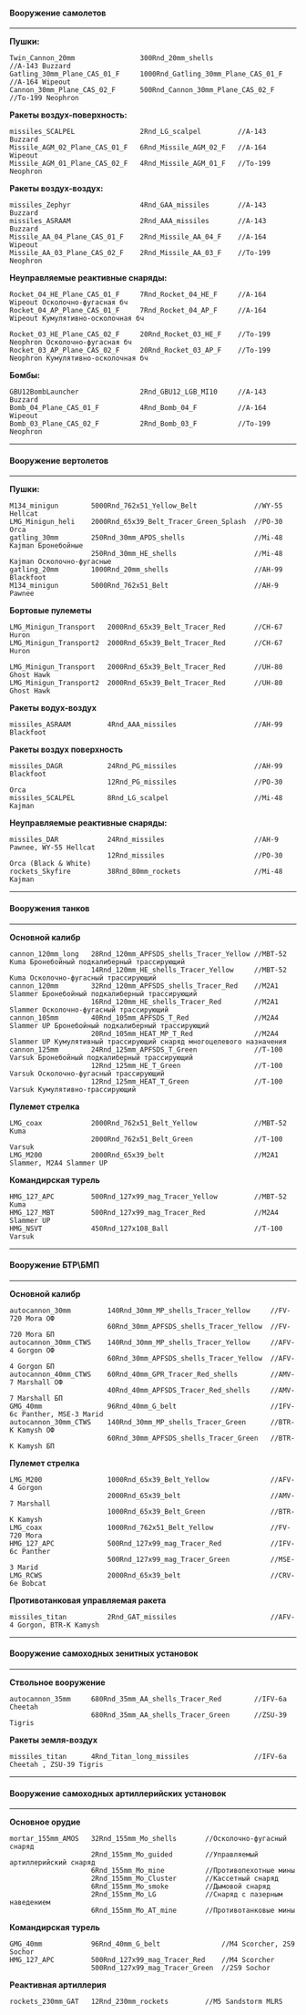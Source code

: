 #### **Вооружение самолетов**
***
**Пушки:**
```
Twin_Cannon_20mm	 			300Rnd_20mm_shells					//A-143 Buzzard
Gatling_30mm_Plane_CAS_01_F		1000Rnd_Gatling_30mm_Plane_CAS_01_F	//A-164 Wipeout
Cannon_30mm_Plane_CAS_02_F		500Rnd_Cannon_30mm_Plane_CAS_02_F	//To-199 Neophron
```
**Ракеты воздух-поверхность:**
```
missiles_SCALPEL				2Rnd_LG_scalpel			//A-143 Buzzard
Missile_AGM_02_Plane_CAS_01_F	6Rnd_Missile_AGM_02_F	//A-164 Wipeout
Missile_AGM_01_Plane_CAS_02_F	4Rnd_Missile_AGM_01_F	//To-199 Neophron
```
**Ракеты воздух-воздух:**
```
missiles_Zephyr					4Rnd_GAA_missiles		//A-143 Buzzard
missiles_ASRAAM					2Rnd_AAA_missiles		//A-143 Buzzard
Missile_AA_04_Plane_CAS_01_F	2Rnd_Missile_AA_04_F	//A-164 Wipeout
Missile_AA_03_Plane_CAS_02_F	2Rnd_Missile_AA_03_F	//To-199 Neophron
```
**Неуправляемые реактивные снаряды:**
```
Rocket_04_HE_Plane_CAS_01_F		7Rnd_Rocket_04_HE_F		//A-164 Wipeout Осколочно-фугасная бч	
Rocket_04_AP_Plane_CAS_01_F		7Rnd_Rocket_04_AP_F		//A-164 Wipeout Кумулятивно-осколочная бч

Rocket_03_HE_Plane_CAS_02_F		20Rnd_Rocket_03_HE_F	//To-199 Neophron Осколочно-фугасная бч	
Rocket_03_AP_Plane_CAS_02_F		20Rnd_Rocket_03_AP_F	//To-199 Neophron Кумулятивно-осколочная бч
```
**Бомбы:**
```
GBU12BombLauncher				2Rnd_GBU12_LGB_MI10		//A-143 Buzzard
Bomb_04_Plane_CAS_01_F			4Rnd_Bomb_04_F			//A-164 Wipeout
Bomb_03_Plane_CAS_02_F			2Rnd_Bomb_03_F			//To-199 Neophron
```
***
#### **Вооружение вертолетов**
***
**Пушки:**
```
M134_minigun		5000Rnd_762x51_Yellow_Belt				//WY-55 Hellcat
LMG_Minigun_heli	2000Rnd_65x39_Belt_Tracer_Green_Splash	//PO-30 Orca
gatling_30mm		250Rnd_30mm_APDS_shells					//Mi-48 Kajman Бронебойные
					250Rnd_30mm_HE_shells					//Mi-48 Kajman Осколочно-фугасные
gatling_20mm		1000Rnd_20mm_shells						//AH-99 Blackfoot
M134_minigun		5000Rnd_762x51_Belt 					//AH-9 Pawnee
```
**Бортовые пулеметы**
```
LMG_Minigun_Transport 	2000Rnd_65x39_Belt_Tracer_Red		//CH-67 Huron
LMG_Minigun_Transport2	2000Rnd_65x39_Belt_Tracer_Red		//CH-67 Huron

LMG_Minigun_Transport	2000Rnd_65x39_Belt_Tracer_Red		//UH-80 Ghost Hawk
LMG_Minigun_Transport2	2000Rnd_65x39_Belt_Tracer_Red		//UH-80 Ghost Hawk
```
**Ракеты водух-воздух**
```
missiles_ASRAAM			4Rnd_AAA_missiles					//AH-99 Blackfoot
```
**Ракеты воздух поверхность**
```
missiles_DAGR			24Rnd_PG_missiles					//AH-99 Blackfoot
						12Rnd_PG_missiles					//PO-30 Orca 
missiles_SCALPEL		8Rnd_LG_scalpel						//Mi-48 Kajman
```
**Неуправляемые реактивные снаряды:**
```
missiles_DAR			24Rnd_missiles						//AH-9 Pawnee, WY-55 Hellcat
						12Rnd_missiles 						//PO-30 Orca (Black & White)
rockets_Skyfire			38Rnd_80mm_rockets					//Mi-48 Kajman
```
***
#### **Вооружения танков**
***
**Основной калибр**
```
cannon_120mm_long	28Rnd_120mm_APFSDS_shells_Tracer_Yellow	//MBT-52 Kuma Бронебойный подкалиберный трассирующий
					14Rnd_120mm_HE_shells_Tracer_Yellow		//MBT-52 Kuma Осколочно-фугасный трассирующий
cannon_120mm 		32Rnd_120mm_APFSDS_shells_Tracer_Red	//M2A1 Slammer Бронебойный подкалиберный трассирующий
					16Rnd_120mm_HE_shells_Tracer_Red		//M2A1 Slammer Осколочно-фугасный трассирующий
cannon_105mm		40Rnd_105mm_APFSDS_T_Red				//M2A4 Slammer UP Бронебойный подкалиберный трассирующий
					20Rnd_105mm_HEAT_MP_T_Red				//M2A4 Slammer UP Кумулятивный трассирующий снаряд многоцелевого назначения 
cannon_125mm		24Rnd_125mm_APFSDS_T_Green				//T-100 Varsuk Бронебойный подкалиберный трассирующий
					12Rnd_125mm_HE_T_Green					//T-100 Varsuk Осколочно-фугасный трассирующий
					12Rnd_125mm_HEAT_T_Green				//T-100 Varsuk Кумулятивно-трассирующий
```
**Пулемет стрелка**
```
LMG_coax			2000Rnd_762x51_Belt_Yellow				//MBT-52 Kuma
					2000Rnd_762x51_Belt_Green				//T-100 Varsuk
LMG_M200			2000Rnd_65x39_belt 						//M2A1 Slammer, M2A4 Slammer UP
```
**Командирская турель**
```
HMG_127_APC			500Rnd_127x99_mag_Tracer_Yellow			//MBT-52 Kuma
HMG_127_MBT			500Rnd_127x99_mag_Tracer_Red			//M2A4 Slammer UP
HMG_NSVT			450Rnd_127x108_Ball						//T-100 Varsuk
```
***
#### **Вооружение БТР\БМП**
***
**Основной калибр**
```
autocannon_30mm			140Rnd_30mm_MP_shells_Tracer_Yellow		//FV-720 Mora ОФ
						60Rnd_30mm_APFSDS_shells_Tracer_Yellow	//FV-720 Mora БП
autocannon_30mm_CTWS	140Rnd_30mm_MP_shells_Tracer_Yellow		//AFV-4 Gorgon ОФ
						60Rnd_30mm_APFSDS_shells_Tracer_Yellow	//AFV-4 Gorgon БП
autocannon_40mm_CTWS	60Rnd_40mm_GPR_Tracer_Red_shells		//AMV-7 Marshall ОФ
						40Rnd_40mm_APFSDS_Tracer_Red_shells		//AMV-7 Marshall БП
GMG_40mm				96Rnd_40mm_G_belt						//IFV-6c Panther, MSE-3 Marid
autocannon_30mm_CTWS	140Rnd_30mm_MP_shells_Tracer_Green		//BTR-K Kamysh ОФ
						60Rnd_30mm_APFSDS_shells_Tracer_Green	//BTR-K Kamysh БП
```
**Пулемет стрелка**
```
LMG_M200				1000Rnd_65x39_Belt_Yellow				//AFV-4 Gorgon
						2000Rnd_65x39_belt 						//AMV-7 Marshall
						1000Rnd_65x39_Belt_Green 				//BTR-K Kamysh
LMG_coax				1000Rnd_762x51_Belt_Yellow				//FV-720 Mora
HMG_127_APC				500Rnd_127x99_mag_Tracer_Red			//IFV-6c Panther
						500Rnd_127x99_mag_Tracer_Green 			//MSE-3 Marid
LMG_RCWS				2000Rnd_65x39_belt 						//CRV-6e Bobcat
```
**Противотанковая управляемая ракета**
```
missiles_titan			2Rnd_GAT_missiles						//AFV-4 Gorgon, BTR-K Kamysh
```
***
#### **Вооружение самоходных зенитных установок**
***
**Ствольное вооружение**
```
autocannon_35mm		680Rnd_35mm_AA_shells_Tracer_Red		//IFV-6a Cheetah
					680Rnd_35mm_AA_shells_Tracer_Green		//ZSU-39 Tigris
```
**Ракеты земля-воздух**
```
missiles_titan		4Rnd_Titan_long_missiles				//IFV-6a Cheetah , ZSU-39 Tigris
```
***
#### **Вооружение самоходных артиллерийских установок**
***
**Основное орудие**
```
mortar_155mm_AMOS	32Rnd_155mm_Mo_shells		//Осколочно-фугасный снаряд
					2Rnd_155mm_Mo_guided		//Управляемый артиллерийский снаряд
					6Rnd_155mm_Mo_mine			//Противопехотные мины
					2Rnd_155mm_Mo_Cluster		//Кассетный снаряд
					6Rnd_155mm_Mo_smoke			//Дымовой снаряд
					2Rnd_155mm_Mo_LG			//Снаряд с лазерным наведением
					6Rnd_155mm_Mo_AT_mine		//Противотанковые мины
```
**Командирская турель**
```
GMG_40mm			96Rnd_40mm_G_belt				//M4 Scorcher, 2S9 Sochor
HMG_127_APC			500Rnd_127x99_mag_Tracer_Red	//M4 Scorcher
					500Rnd_127x99_mag_Tracer_Green	//2S9 Sochor
```
**Реактивная артиллерия**
```
rockets_230mm_GAT	12Rnd_230mm_rockets			//M5 Sandstorm MLRS
```
